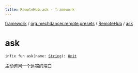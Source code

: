 ```yaml
---
title: RemoteHub.ask - framework
---
```


[framework](../../index.html) / [org.mechdancer.remote.presets](../index.html) / [RemoteHub](index.html) / [ask](./ask.html)

# ask

`infix fun ask(name: `[`String`](https://kotlinlang.org/api/latest/jvm/stdlib/kotlin/-string/index.html)`): `[`Unit`](https://kotlinlang.org/api/latest/jvm/stdlib/kotlin/-unit/index.html)

主动询问一个远端的端口


